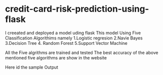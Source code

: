 # credit-card-risk-prediction-using-flask
I creeated and deployed a model uding flask
This model Using Five Classification Algorithims namely
1.Logistic regresion 
2.Navie Bayes
3.Decision Tree
4. Random Forest
5.Support Vector Machine

All the Five algrithms are trained and tested
The best accuracy of the above mentioned five algorithms are show in the website 

Here id the sample Output
